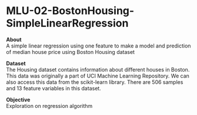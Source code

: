 # MLU-02-BostonHousing-SimpleLinearRegression

**About**<br>
A simple linear regression using one feature to make a model and prediction of median house price using Boston Housing dataset 

**Dataset**<br>
The Housing dataset contains information about different houses in Boston. This data was originally a part of UCI Machine Learning Repository. We can also access this data from the scikit-learn library. There are 506 samples and 13 feature variables in this dataset. 

**Objective**<br>
Exploration on regression algorithm
